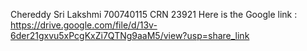 Chereddy Sri Lakshmi 
700740115
CRN 23921
Here is the Google link :
https://drive.google.com/file/d/13v-6der21gxvu5xPcgKxZi7QTNg9aaM5/view?usp=share_link


